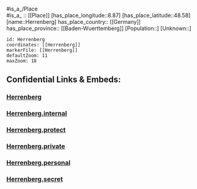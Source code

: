 ﻿---
location: [48.58,8.87] 
mapzoom: [7,12] 
mapmarker: city 
type: City
tags:
- geo/City


SpocWebEntityId: 30910
isDeleted: false
confidential: public

---
#is_a_/Place  
#is_a_ :: [[Place]] 
[has_place_longitude::8.87] 
[has_place_latitude::48.58] 
[name::Herrenberg] 
has_place_country:: [[Germany]]  
has_place_province:: [[Baden-Wuerttemberg]] 
[Population::] 
[Unknown::] 


```leaflet
id: Herrenberg
coordinates: [[Herrenberg]] 
markerFile: [[Herrenberg]] 
defaultZoom: 11 
maxZoom: 18
```


## Confidential Links & Embeds: 

### [Herrenberg](/_public/Earth/Continent/Europe/Europe~Central/Germany/Germany~West/Baden-Wuerttemberg/counties~BW/Böblingen/cities~Böblingen/Herrenberg.md) 

### [Herrenberg.internal](/_internal/Earth/Continent/Europe/Europe~Central/Germany/Germany~West/Baden-Wuerttemberg/counties~BW/Böblingen/cities~Böblingen/Herrenberg.internal.md) 

### [Herrenberg.protect](/_protect/Earth/Continent/Europe/Europe~Central/Germany/Germany~West/Baden-Wuerttemberg/counties~BW/Böblingen/cities~Böblingen/Herrenberg.protect.md) 

### [Herrenberg.private](/_private/Earth/Continent/Europe/Europe~Central/Germany/Germany~West/Baden-Wuerttemberg/counties~BW/Böblingen/cities~Böblingen/Herrenberg.private.md) 

### [Herrenberg.personal](/_personal/Earth/Continent/Europe/Europe~Central/Germany/Germany~West/Baden-Wuerttemberg/counties~BW/Böblingen/cities~Böblingen/Herrenberg.personal.md) 

### [Herrenberg.secret](/_secret/Earth/Continent/Europe/Europe~Central/Germany/Germany~West/Baden-Wuerttemberg/counties~BW/Böblingen/cities~Böblingen/Herrenberg.secret.md) 
